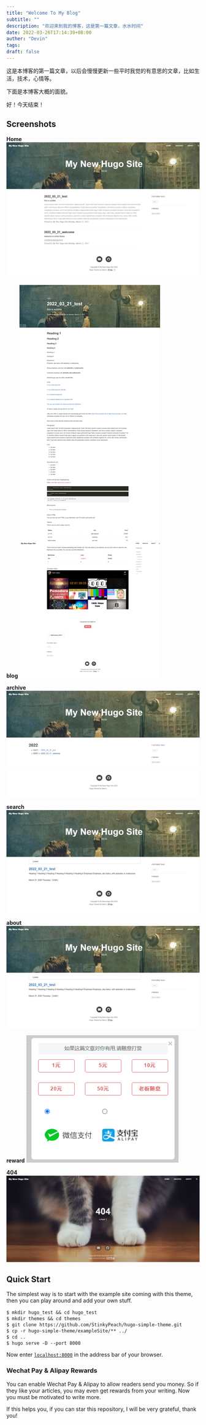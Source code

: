 ```yaml
---
title: "Welcome To My Blog"
subtitle: ""
description: "欢迎来到我的博客，这是第一篇文章，水水时间"
date: 2022-03-26T17:14:39+08:00
auther: "Devin"
tags: 
draft: false
---
```


这是本博客的第一篇文章，以后会慢慢更新一些平时我觉的有意思的文章，比如生活，技术，心情等。

下面是本博客大概的面貌。

好！今天结束！

## Screenshots

**Home**
![screenshot](../../blog_images/welcome_to_my_blog/home.png)

**blog**
![screentshot](../../blog_images/welcome_to_my_blog/blog.png)

**archive**
![screenshot](../../blog_images/welcome_to_my_blog/archive.png)

**search**
![screentshot](../../blog_images/welcome_to_my_blog/search.png)

**about**
![screenshot](../../blog_images/welcome_to_my_blog/search.png)

**reward**
![screenshot](../../blog_images/welcome_to_my_blog/reward.png)

**404**
![screenshot](../../blog_images/welcome_to_my_blog/404.png)


## Quick Start

The simplest way is to start with the example site coming with this theme, then you can play around and add your own stuff.

```shell
$ mkdir hugo_test && cd hugo_test
$ mkdir themes && cd themes
$ git clone https://github.com/StinkyPeach/hugo-simple-theme.git
$ cp -r hugo-simple-theme/exampleSite/** ../
$ cd ..
$ hugo serve -D --port 8000
```

Now enter [`localhost:8000`](http://localhost:8000) in the address bar of your browser.

### Wechat Pay & Alipay Rewards

You can enable Wechat Pay & Alipay to allow readers send you money. So if they like your articles, you may even get rewards from your writing. Now you must be motivated to write more.

If this helps you, if you can  star  this repository, I will be very grateful, thank you!